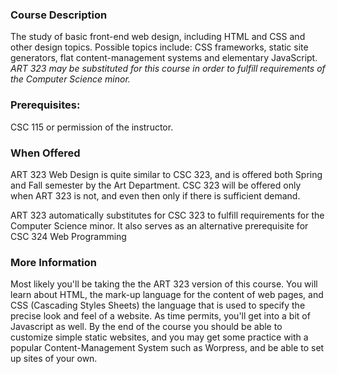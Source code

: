 ### Course Description

The study of basic front-end web design, including HTML and CSS and other 
design topics.  Possible topics include:  CSS frameworks, static site generators,
flat content-management systems and elementary JavaScript.  *ART 323 may be 
substituted for this course in order to fulfill requirements of the Computer 
Science minor.*

### Prerequisites:

CSC 115 or permission of the instructor.


### When Offered

ART 323 Web Design is quite similar to CSC 323, and is offered both Spring and Fall semester
by the Art Department. CSC 323 will be offered only when ART 323 is not, and
even then only if there is sufficient demand.

ART 323 automatically substitutes for CSC 323 to fulfill requirements for the
Computer Science minor.  It also serves as an alternative prerequisite for
CSC 324 Web Programming

### More Information

Most likely you'll be taking the the ART 323 version of this course.  You will
learn about HTML, the mark-up language for the content of web pages, and CSS
(Cascading Styles Sheets) the language that is used to specify the precise 
look and feel of a website.  As time permits, you'll get into a bit of Javascript
as well.  By the end of the course you should be able to customize simple static
websites, and you may get some practice with a popular Content-Management System 
such as Worpress, and be able to set up sites of your own.
 